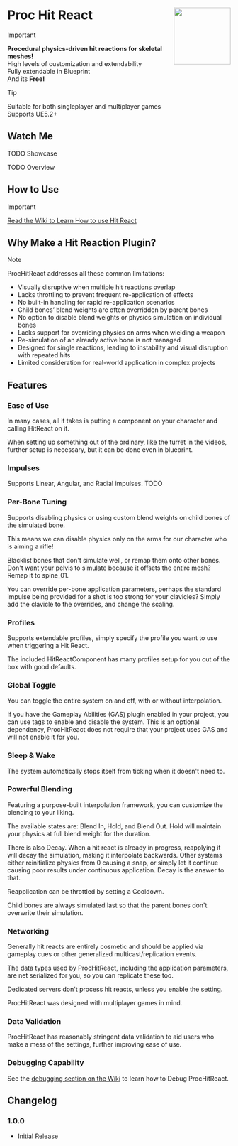 # Proc Hit React <img align="right" width=128, height=128 src="https://github.com/Vaei/ProcHitReact/blob/main/Resources/Icon128.png">

> [!IMPORTANT]
> **Procedural physics-driven hit reactions for skeletal meshes!**
> <br>High levels of customization and extendability
> <br>Fully extendable in Blueprint
> <br>And its **Free!**

> [!TIP]
> Suitable for both singleplayer and multiplayer games
> <br>Supports UE5.2+

## Watch Me
TODO Showcase

TODO Overview

## How to Use
> [!IMPORTANT]
> [Read the Wiki to Learn How to use Hit React](https://github.com/Vaei/ProcHitReact/wiki)

## Why Make a Hit Reaction Plugin?

> [!NOTE]
> ProcHitReact addresses all these common limitations:

  * Visually disruptive when multiple hit reactions overlap
  * Lacks throttling to prevent frequent re-application of effects
  * No built-in handling for rapid re-application scenarios
  * Child bones’ blend weights are often overridden by parent bones
  * No option to disable blend weights or physics simulation on individual bones
  * Lacks support for overriding physics on arms when wielding a weapon
  * Re-simulation of an already active bone is not managed
  * Designed for single reactions, leading to instability and visual disruption with repeated hits
  * Limited consideration for real-world application in complex projects

## Features
### Ease of Use
In many cases, all it takes is putting a component on your character and calling HitReact on it.

When setting up something out of the ordinary, like the turret in the videos, further setup is necessary, but it can be done even in blueprint.

### Impulses
Supports Linear, Angular, and Radial impulses.
TODO

### Per-Bone Tuning
Supports disabling physics or using custom blend weights on child bones of the simulated bone.

This means we can disable physics only on the arms for our character who is aiming a rifle!

Blacklist bones that don't simulate well, or remap them onto other bones. Don't want your pelvis to simulate because it offsets the entire mesh? Remap it to spine_01.

You can override per-bone application parameters, perhaps the standard impulse being provided for a shot is too strong for your clavicles? Simply add the clavicle to the overrides, and change the scaling.

### Profiles
Supports extendable profiles, simply specify the profile you want to use when triggering a Hit React.

The included HitReactComponent has many profiles setup for you out of the box with good defaults.

### Global Toggle
You can toggle the entire system on and off, with or without interpolation.

If you have the Gameplay Abilities (GAS) plugin enabled in your project, you can use tags to enable and disable the system. This is an optional dependency, ProcHitReact does not require that your project uses GAS and will not enable it for you.

### Sleep & Wake
The system automatically stops itself from ticking when it doesn't need to.

### Powerful Blending
Featuring a purpose-built interpolation framework, you can customize the blending to your liking.

The available states are: Blend In, Hold, and Blend Out. Hold will maintain your physics at full blend weight for the duration.

There is also Decay. When a hit react is already in progress, reapplying it will decay the simulation, making it interpolate backwards. Other systems either reinitialize physics from 0 causing a snap, or simply let it continue causing poor results under continuous application. Decay is the answer to that.

Reapplication can be throttled by setting a Cooldown.

Child bones are always simulated last so that the parent bones don't overwrite their simulation.

### Networking
Generally hit reacts are entirely cosmetic and should be applied via gameplay cues or other generalized multicast/replication events.

The data types used by ProcHitReact, including the application parameters, are net serialized for you, so you can replicate these too.

Dedicated servers don't process hit reacts, unless you enable the setting.

ProcHitReact was designed with multiplayer games in mind.

### Data Validation
ProcHitReact has reasonably stringent data validation to aid users who make a mess of the settings, further improving ease of use.

### Debugging Capability
See the [debugging section on the Wiki](https://github.com/Vaei/ProcHitReact/wiki/Debugging) to learn how to Debug ProcHitReact.

## Changelog

### 1.0.0
* Initial Release